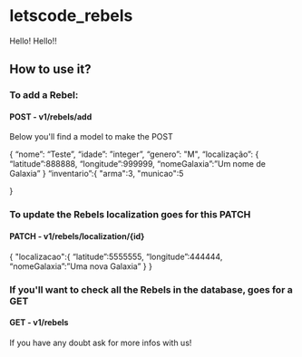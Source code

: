 # letscode_rebels
Hello! Hello!!

## How to use it?

### To add a Rebel:

#### POST - v1/rebels/add
Below you'll find a model to make the POST

{
  “nome”: “Teste”,
	“idade”: ”integer”,
	“genero”: "M",
 	“localização”: {
    “latitude”:888888,
    “longitude”:999999,
    “nomeGalaxia”:”Um nome de Galaxia”
}
	“inventario”:{
    "arma":3,
    "municao":5

}

### To update the Rebels localization goes for this PATCH
#### PATCH - v1/rebels/localization/{id}

{
  "localizacao":{
    “latitude”:5555555,
    “longitude”:444444,
    “nomeGalaxia”:”Uma nova Galaxia”
    }
}

### If you'll want to check all the Rebels in the database, goes for a GET
#### GET - v1/rebels

If you have any doubt ask for more infos with us!

